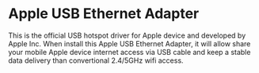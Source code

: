 # Apple USB Ethernet Adapter
This is the official USB hotspot driver for Apple device and developed by Apple Inc. When install this Apple USB Ethernet Adapter, it will allow share your mobile Apple device internet access via USB cable and keep a stable data delivery than convertional 2.4/5GHz wifi access.
